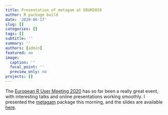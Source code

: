 ```yaml
---
title: Presentation of metagam at ERUM2020
author: R package build
date: '2020-06-17'
slug: []
categories: []
tags: []
subtitle: ''
summary: ''
authors: [admin]
featured: no
image:
  caption: ''
  focal_point: ''
  preview_only: no
projects: []
---
```


The [European R User Meeting 2020](https://2020.erum.io/) has so far been a really great event, with interesting talks and online presentations working smoothly. I presented the [metagam](https://lifebrain.github.io/metagam/) package this morning, and the slides are available [here](https://osorensen.github.io/ERUM2020/metagam/metagam.html).
